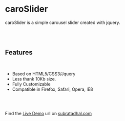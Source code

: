 <h1>caroSlider</h1>
<p>caroSlider is a simple carousel slider created with jquery.</p>
</br>
</br>
<h2>Features</h2><br />
<ul class="feature">
    <li>Based on HTML5/CSS3/Jquery</li>
    <li>Less thank 10Kb size.</li>
    <li>Fully Customizable</li>
    <li>Compatible in Firefox, Safari, Opera, IE8</li>
</ul>
<br />
<br />
<p> Find the <a href="http://subratadhal.com/jquery/caroslider/" target="_blank">Live Demo</a> url on <a href="http://subratadhal.com/" target="_blank">subratadhal.com</a></p>

